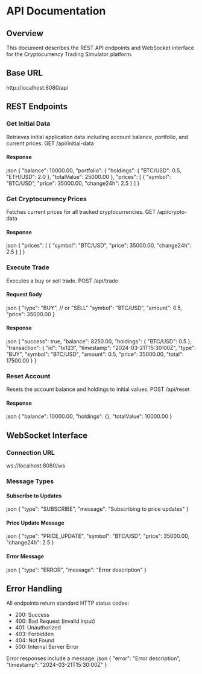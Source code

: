 # API Documentation

## Overview
This document describes the REST API endpoints and WebSocket interface for the Cryptocurrency Trading Simulator platform.

## Base URL 
http://localhost:8080/api

## REST Endpoints

### Get Initial Data
Retrieves initial application data including account balance, portfolio, and current prices.
GET /api/initial-data

#### Response
json
{
"balance": 10000.00,
"portfolio": {
"holdings": {
"BTC/USD": 0.5,
"ETH/USD": 2.0
},
"totalValue": 25000.00
},
"prices": [
{
"symbol": "BTC/USD",
"price": 35000.00,
"change24h": 2.5
}
]
}

### Get Cryptocurrency Prices
Fetches current prices for all tracked cryptocurrencies.
GET /api/crypto-data

#### Response
json
{
"prices": [
{
"symbol": "BTC/USD",
"price": 35000.00,
"change24h": 2.5
}
]
}

### Execute Trade
Executes a buy or sell trade.
POST /api/trade

#### Request Body
json
{
"type": "BUY", // or "SELL"
"symbol": "BTC/USD",
"amount": 0.5,
"price": 35000.00
}

#### Response
json
{
"success": true,
"balance": 8250.00,
"holdings": {
"BTC/USD": 0.5
},
"transaction": {
"id": "tx123",
"timestamp": "2024-03-21T15:30:00Z",
"type": "BUY",
"symbol": "BTC/USD",
"amount": 0.5,
"price": 35000.00,
"total": 17500.00
}
}

### Reset Account
Resets the account balance and holdings to initial values.
POST /api/reset

#### Response
json
{
"balance": 10000.00,
"holdings": {},
"totalValue": 10000.00
}

## WebSocket Interface

### Connection URL
ws://localhost:8080/ws

### Message Types

#### Subscribe to Updates
json
{
"type": "SUBSCRIBE",
"message": "Subscribing to price updates"
}

#### Price Update Message
json
{
"type": "PRICE_UPDATE",
"symbol": "BTC/USD",
"price": 35000.00,
"change24h": 2.5
}

#### Error Message
json
{
"type": "ERROR",
"message": "Error description"
}

## Error Handling

All endpoints return standard HTTP status codes:

- 200: Success
- 400: Bad Request (invalid input)
- 401: Unauthorized
- 403: Forbidden
- 404: Not Found
- 500: Internal Server Error

Error responses include a message:
json
{
"error": "Error description",
"timestamp": "2024-03-21T15:30:00Z"
}